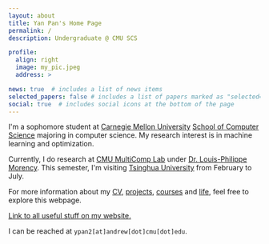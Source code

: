 ```yaml
---
layout: about
title: Yan Pan's Home Page
permalink: /
description: Undergraduate @ CMU SCS

profile:
  align: right
  image: my_pic.jpeg
  address: >

news: true  # includes a list of news items
selected_papers: false # includes a list of papers marked as "selected={true}"
social: true  # includes social icons at the bottom of the page
---
```


I'm a sophomore student at [Carnegie Mellon University](https://www.cmu.edu) [School of Computer Science](https://cs.cmu.edu) majoring in computer science.
My research interest is in machine learning and optimization.

Currently, I do research at [CMU MultiComp Lab](http://multicomp.cs.cmu.edu/) under [Dr. Louis-Philippe Morency](https://www.cs.cmu.edu/~morency/). This semester, I'm visiting [Tsinghua University](https://www.tsinghua.edu.cn/en/index.htm) from February to July.

For more information about my [CV](https://panyan7.github.io/cv/), [projects](https://panyan7.github.io/projects/), [courses](https://panyan7.github.io/blog/2021/courses/) and [life](https://panyan7.github.io/blog/2021/intro/), feel free to explore this webpage.

[Link to all useful stuff on my website.](https://panyan7.github.io/blog/2021/links)

I can be reached at `ypan2[at]andrew[dot]cmu[dot]edu`.

